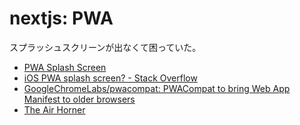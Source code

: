 # nextjs: PWA

スプラッシュスクリーンが出なくて困っていた。

- [PWA Splash Screen](https://pwa-splash.vercel.app/)
- [iOS PWA splash screen? \- Stack Overflow](https://stackoverflow.com/questions/55840186/ios-pwa-splash-screen)
- [GoogleChromeLabs/pwacompat: PWACompat to bring Web App Manifest to older browsers](https://github.com/GoogleChromeLabs/pwacompat)
- [The Air Horner](https://airhorner.com/)
